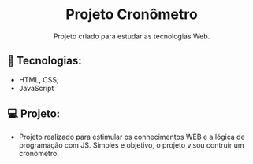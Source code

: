 <h1 align="center">Projeto Cronômetro</h1>

<p align="center">
  Projeto criado para estudar as tecnologias Web.
</p>

## 🚀 Tecnologias: 
- HTML, CSS;
- JavaScript

## 💻 Projeto:
- Projeto realizado para estimular os conhecimentos WEB e a lógica de programação com JS. Simples e objetivo, o projeto visou contruir um cronômetro.